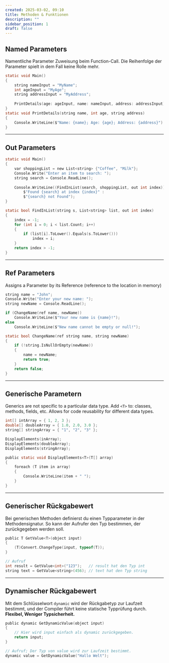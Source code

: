 ```yaml
---
created: 2025-03-02, 09:10
title: Methoden & Funktionen
description: ""
sidebar_position: 1
draft: false
---
```

## Named Parameters
Namentliche Parameter Zuweisung beim Function-Call. Die Reihenfolge der Parameter spielt in dem Fall keine Rolle mehr.

```c
static void Main()
{
	string nameInput = "MyName";
	int ageInput = "MyAge";
	string addressInput = "MyAddress";
	
	PrintDetails(age: ageInput, name: nameInput, address: addressInput)
}
static void PrintDetails(string name, int age, string address)
{
	Console.WriteLine($"Name: {name}; Age: {age}; Address: {address}")
}
```
---

## Out Parameters

```c
static void Main()
{
	var shoppingList = new List<string> {"Coffee", "Milk"};
	Console.Write("Enter an item to search: ");
	string search = Console.ReadLine();
	
	Console.WriteLine((FindInList(search, shoppingList, out int index)) ?  
	    $"Found {search} at index {index}" :   
	    $"{search} not Found");
}

static bool FindInList(string s, List<string> list, out int index)
{
	index = -1;
	for (int i = 0; i < list.Count; i++)
	{
		if (list[i].ToLower().Equals(s.ToLower()))
			index = i;
	}
	return index > -1;
}
```

---
## Ref Parameters
Assigns a Parameter by its Reference (reference to the location in memory)
```c
string name = "John";
Console.Write("Enter your new name: ");
string newName = Console.ReadLine();

if (ChangeName(ref name, newName))
	Console.WriteLine($"Your new name is {name}!");
else
	Console.WriteLine($"New name cannot be empty or null!");

static bool ChangeName(ref string name, string newName)
{
	if (!string.IsNullOrEmpty(newName))
	{
		name = newName;
		return true;
	}
	return false;
}
```

---
## Generische Parametern
Generics are not specific to a particular data type. Add `<T>` to: classes, methods, fields, etc.
Allows for code reusability for different data types.

```c
int[] intArray = { 1, 2, 3 };
double[] doubleArray = { 1.0, 2.0, 3.0 };
string[] stringArray = { "1", "2", "3" };

DisplayElements(inArray);
DisplayElements(doubleArray);
DisplayElements(stringArray);

public static void DisplayElements<T>(T[] array)
{
	foreach (T item in array)
	{
		Console.WriteLine(item + " ");
	}
}
```

---
## Generischer Rückgabewert
Bei generischen Methoden definierst du einen Typparameter in der Methodensignatur. So kann der Aufrufer den Typ bestimmen, der zurückgegeben werden soll.

```c
public T GetValue<T>(object input) 
{ 
	(T)Convert.ChangeType(input, typeof(T)); 
}

// Aufruf
int result = GetValue<int>("123");   // result hat den Typ int
string text = GetValue<string>(456); // text hat den Typ string
```

---
## Dynamischer Rückgabewert
Mit dem Schlüsselwort `dynamic` wird der Rückgabetyp zur Laufzeit bestimmt, und der Compiler führt keine statische Typprüfung durch. **Flexibel, Weniger Typsicherheit.**

```c
public dynamic GetDynamicValue(object input)
{
    // Hier wird input einfach als dynamic zurückgegeben.
    return input;
}

// Aufruf; Der Typ von value wird zur Laufzeit bestimmt.
dynamic value = GetDynamicValue("Hallo Welt");
```